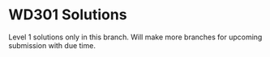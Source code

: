 # WD301 Solutions
Level 1 solutions only in this branch. Will make more branches for upcoming submission with due time.
